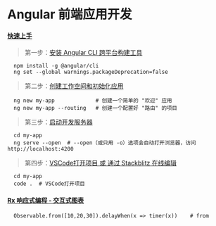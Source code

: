 # Angular 前端应用开发

####   [快速上手](https://angular.cn/guide/quickstart)

> 第一步：[安装 Angular CLI 跨平台构建工具](https://angular.cn/guide/quickstart#step-1-install-the-angular-cli)

~~~
  npm install -g @angular/cli
  ng set --global warnings.packageDeprecation=false
~~~

> 第二步：[创建工作空间和初始化应用](https://angular.cn/guide/quickstart#step-2-create-a-workspace-and-initial-application)

~~~
  ng new my-app             # 创建一个简单的 "欢迎" 应用
  ng new my-app --routing   # 创建一个配置好 "路由" 的项目
~~~

> 第三步：[启动开发服务器](https://angular.cn/guide/quickstart#step-3-serve-the-application)

~~~
  cd my-app
  ng serve --open  # --open（或只用 -o）选项会自动打开浏览器，访问 http://localhost:4200
~~~

> 第四步：[VSCode打开项目 或 通过 Stackblitz 在线编辑](http://www.stackblitz.com/)

~~~
  cd my-app
  code .  # VSCode打开项目
~~~


####   [Rx 响应式编程 - 交互式图表](http://rxmarbles.com)

~~~
  Observable.from([10,20,30]).delayWhen(x => timer(x))    # from
  
~~~


